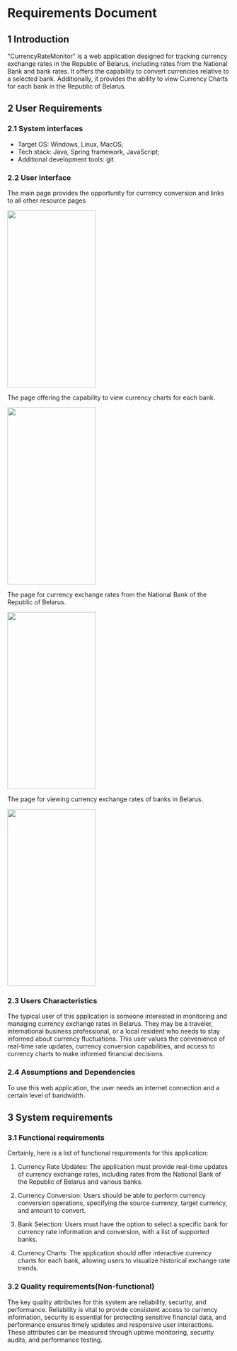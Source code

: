 # Requirements Document

## 1 Introduction

"CurrencyRateMonitor" is a web application designed for tracking currency exchange rates in the Republic of Belarus, including rates from the National Bank and bank rates. It offers the capability to convert currencies relative to a selected bank. Additionally, it provides the ability to view Currency Charts for each bank in the Republic of Belarus.
## 2 User Requirements

### 2.1 System interfaces

- Target OS: Windows, Linux, MacOS;
- Tech stack: Java, Spring framework, JavaScript;
- Additional development tools: git.

### 2.2 User interface

The main page provides the opportunity for currency conversion and links to all other resource pages

<img src="https://github.com/MiklashMark/CurrencyRateMonitor/blob/master/UI/%D0%9A%D0%BE%D0%BD%D0%B2%D0%B5%D1%80%D1%82%D0%B5%D1%80.png" height=400 width=200>

The page offering the capability to view currency charts for each bank.

<img src="https://github.com/MiklashMark/CurrencyRateMonitor/blob/master/UI/%D0%93%D1%80%D0%B0%D1%84%D0%B8%D0%BA%D0%B8%20%D0%B2%D0%B0%D0%BB%D1%8E%D1%82.png" height=400 width=200> 

The page for currency exchange rates from the National Bank of the Republic of Belarus.

<img src="https://github.com/MiklashMark/CurrencyRateMonitor/blob/master/UI/%D0%9A%D1%83%D1%80%D1%81%20%D0%B2%D0%B0%D0%BB%D1%8E%D1%82%20%D0%BF%D0%BE%20%D0%9D%D0%91%20%D0%A0%D0%91.png" height=400 width=200> 

The page for viewing currency exchange rates of banks in Belarus.

<img src="https://github.com/MiklashMark/CurrencyRateMonitor/blob/master/UI/%D0%9A%D1%83%D1%80%D1%81%D1%8B%20%D0%B2%D0%B0%D0%BB%D1%8E%D1%82%20%D0%B2%20%D0%9C%D0%B8%D0%BD%D1%81%D0%BA%D0%B5.png" height=400 width=200>



### 2.3 Users Characteristics

The typical user of this application is someone interested in monitoring and managing currency exchange rates in Belarus. They may be a traveler, international business professional, or a local resident who needs to stay informed about currency fluctuations. This user values the convenience of real-time rate updates, currency conversion capabilities, and access to currency charts to make informed financial decisions.

### 2.4 Assumptions and Dependencies

To use this web application, the user needs an internet connection and a certain level of bandwidth.

## 3 System requirements

### 3.1 Functional requirements


Certainly, here is a list of functional requirements for this application:

1. Currency Rate Updates: The application must provide real-time updates of currency exchange rates, including rates from the National Bank of the Republic of Belarus and various banks.

2. Currency Conversion: Users should be able to perform currency conversion operations, specifying the source currency, target currency, and amount to convert.

3. Bank Selection: Users must have the option to select a specific bank for currency rate information and conversion, with a list of supported banks.

4. Currency Charts: The application should offer interactive currency charts for each bank, allowing users to visualize historical exchange rate trends.

### 3.2 Quality requirements(Non-functional)

The key quality attributes for this system are reliability, security, and performance. Reliability is vital to provide consistent access to currency information, security is essential for protecting sensitive financial data, and performance ensures timely updates and responsive user interactions. These attributes can be measured through uptime monitoring, security audits, and performance testing.
